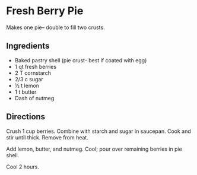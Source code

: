 # Fresh Berry Pie
Makes one pie– double to fill two crusts.

## Ingredients
* Baked pastry shell (pie crust- best if coated with egg) 
* 1 qt fresh berries
* 2 T cornstarch
* 2/3 c sugar
* ½ t lemon
* 1 t butter
* Dash of nutmeg

## Directions
Crush 1 cup berries. Combine with starch and sugar in saucepan. Cook and stir until thick. Remove from heat.

Add lemon, butter, and nutmeg. Cool; pour over remaining berries in pie shell.

Cool 2 hours.
